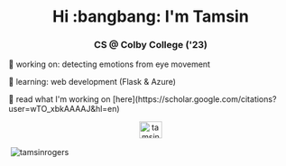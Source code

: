 <h1 align="center">Hi :bangbang: I'm Tamsin  </h1>
<h3 align="center">CS @ Colby College ('23) </h3>

 <p> 🔭  working on: detecting emotions from eye movement </p>
 <p> 🌱  learning: web development (Flask & Azure) </p>
 <p> 💬  read what I'm working on [here](https://scholar.google.com/citations?user=wTO_xbkAAAAJ&hl=en)

<p align="center">
<a href="https://linkedin.com/in/tamsinrogers" target="blank"><img align="center" src="https://raw.githubusercontent.com/rahuldkjain/github-profile-readme-generator/master/src/images/icons/Social/linked-in-alt.svg" alt="tamsinrogers" height="30" width="40" /></a>
  
  
</p>


<p>&nbsp;<img align="center" src="https://github-readme-stats.vercel.app/api?username=tamsinrogers&show_icons=true&locale=en" alt="tamsinrogers" /></p>



<!--
**tamsinrogers/tamsinrogers** is a ✨ _special_ ✨ repository because its `README.md` (this file) appears on your GitHub profile.

Here are some ideas to get you started:

- 🔭 I’m currently working on ...
- 🌱 I’m currently learning ...
- 👯 I’m looking to collaborate on ...
- 🤔 I’m looking for help with ...
- 💬 Ask me about ...
- 📫 How to reach me: ...
- 😄 Pronouns: ...
- ⚡ Fun fact: ...
-->

